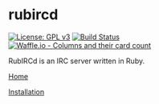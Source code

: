 
rubircd
=======
[![License: GPL v3](https://img.shields.io/badge/License-GPL%20v3-blue.svg)](https://www.gnu.org/licenses/gpl-3.0)
[![Build Status](https://travis-ci.org/ldilley/rubircd.png?branch=master)](https://travis-ci.org/ldilley/rubircd)
[![Waffle.io - Columns and their card count](https://badge.waffle.io/ldilley/rubircd.png?columns=all)](https://waffle.io/ldilley/rubircd?utm_source=badge)

RubIRCd is an IRC server written in Ruby.

[Home](http://www.dilley.me/rubircd)

[Installation](https://github.com/ldilley/rubircd/wiki/Installation)
